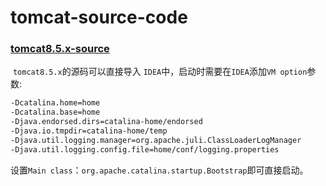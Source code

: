# tomcat-source-code
### [tomcat8.5.x-source](https://github.com/wmouren/tomcat-source-code/tree/master/tomcat8.x-source)

​	`tomcat8.5.x`的源码可以直接导入 `IDEA`中，启动时需要在`IDEA`添加`VM option`参数:

```cmd
-Dcatalina.home=home
-Dcatalina.base=home
-Djava.endorsed.dirs=catalina-home/endorsed
-Djava.io.tmpdir=catalina-home/temp
-Djava.util.logging.manager=org.apache.juli.ClassLoaderLogManager
-Djava.util.logging.config.file=home/conf/logging.properties
```

设置`Main class`：`org.apache.catalina.startup.Bootstrap`即可直接启动。

